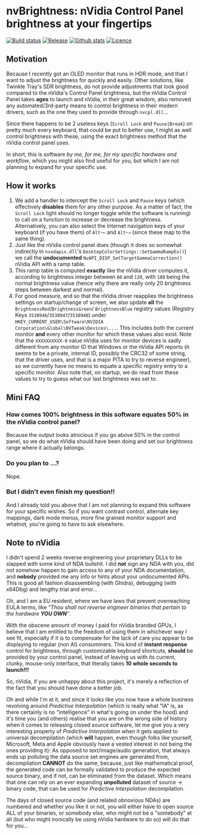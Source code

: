 nvBrightness: nVidia Control Panel brightness at your fingertips
================================================================

[![Build status](https://img.shields.io/github/actions/workflow/status/pbatard/nvBrightness/vs2022.yml?style=flat-square)](https://github.com/pbatard/nvBrightness/actions/workflows/vs2022.yml)
[![Release](https://img.shields.io/github/release-pre/pbatard/nvBrightness.svg?style=flat-square)](https://github.com/pbatard/nvBrightness/releases)
[![Github stats](https://img.shields.io/github/downloads/pbatard/nvBrightness/total.svg?style=flat-square)](https://github.com/pbatard/nvBrightness/releases)
[![Licence](https://img.shields.io/badge/license-GPLv3-blue.svg?style=flat-square)](https://www.gnu.org/licenses/gpl-3.0.en.html)

## Motivation

Because I recently got an OLED monitor that runs in HDR mode, and that I want to adjust the
brightness for quickly and easily. Other solutions, like Twinkle Tray's SDR brightness, do
not provide adjustments that look good compared to the nVidia's Control Panel brightness,
but the nVidia Control Panel takes **ages** to launch and nVidia, in their great wisdom,
also removed any automated/3rd-party means to control brightness in their modern drivers,
such as the one they used to provide through `nvcpl.dll`...

Since there happens to be 2 useless keys (`Scroll Lock` and `Pause|Break`) on pretty much
every keyboard, that could be put to better use, I might as well control brightness with
these, using the exact brightness method that the nVidia control panel uses.

In short, this is software *by me, for me, for my specific hardware and workflow*, which you
might also find useful for you, but which I am not planning to expand for your specific use.

## How it works

1. We add a handler to intercept the `Scroll Lock` and `Pause` keys (which effectively
   **disables** them for any other purpose. As a matter of fact, the `Scroll Lock` light
   should no longer toggle while the software is running) to call on a function to increase
   or decrease the brightness. Alternatively, you can also select the Internet navigation
   keys of your keyboard (if you have them) of `Alt`-`←` and `Alt`-`→` (since these map to
   the same thing).
2. Just like the nVidia control panel does (though it does so somewhat indirectly in
   `nvxdapix.dll`'s `DesktopColorSettings::SetGammaRampEx()`) we call the **undocumented**
   `NvAPI_DISP_SetTargetGammaCorrection()` nVidia API with a ramp table.
3. This ramp table is computed **exactly** like the nVidia driver computes it, according to
   brightness integer between `80` and `120`, with `100` being the normal brightness value
   (hence why there are really only 20 brightness steps between darkest and normal).
4. For good measure, and so that the nVidia driver reapplies the brightness settings on
   startup/change of screen, we also update **all** the `BrightnessRed`/`BrightnessGreen`/
   `BrightnessBlue` registry values (Registry Keys `3538946`/`3538947`/`3538948`) under
   `HKEY_CURRENT_USER\Software\NVIDIA Corporation\Global\NVTweak\Devices\...`. This includes
   both the current monitor **and** every other monitor for which these values also exist.
   Note that the `XXXXXXXXXX-0` value nVidia uses for monitor devices is sadly different
   from any monitor ID that Windows or the nVidia API reports (it seems to be a private,
   internal ID, possibly the CRC32 of some string, that the driver uses, and that is a major
   PITA to try to reverse engineer), so we currently have no means to equate a specific
   registry entry to a specific monitor.
   Also note that, on startup, we do read from these values to try to guess what our last
   brightness was set to.


## Mini FAQ

### How comes 100% brightness in this software equates 50% in the nVidia control panel?

Because the output looks atrocious if you go above 50% in the control panel, so we do what
nVidia should have been doing and set our brightness range where it actually belongs.

### Do you plan to ...?

Nope.

### But I didn't even finish my question!!

And I already told you above that I am not planning to expand this software for your specific
wishes. So if you want contrast control, alternate key mappings, dark mode menus, more fine
grained monitor support and whatnot, you're going to have to ask elsewhere.


## Note to nVidia

I didn't spend 2 weeks reverse engineering your proprietary DLLs to be slapped with some
kind of NDA bullshit. I did **not** sign any NDA with you, did not somehow happen to gain
access to any of your NDA documentation, and **nobody** provided me any info or hints about
your undocumented APIs. This is good all fashion disassembling (with Ghidra), debugging
(with x64Dbg) and lengthy trial and error...

Oh, and I am a EU resident, where we have laws that prevent overreaching EULA terms, like
_"Thou shall not reverse engineer binaries that pertain to the hardware **YOU OWN**"_.

With the obscene amount of money I paid for nVidia branded GPUs, I believe that I am
entitled to the freedom of using them in whichever way I see fit, especially if it is to
compensate for the lack of care you appear to be displaying to regular (non AI) consummers.
This kind of **instant response** control for brightness, through customizable keyboard
shortcuts, **should** be provided by your control panel, instead of leaving us with its
current, clunky, mouse-only interface, that literally takes **10 whole seconds to launch!!!**

So, nVidia, if you are unhappy about this project, it's merely a reflection of the fact that
you should have done a better job.

Oh and while I'm at it, and since it looks like you now have a whole business revolving
around _Predictive Interpolation_ (which is really what "IA" is, as there certainly is no
"intelligence" in what's going on under the hood) and it's time you (and others) realise
that you are on the wrong side of history when it comes to releasing closed source software,
let me give you a very interesting property of _Predictive Interpolation_ when it gets
applied to universal decompilation (which **will** happen, even though folks like yourself,
Microsoft, Meta and Apple obviously have a vested interest in not being the ones providing
it): As opposed to text/image/audio generation, that always ends up polluting the data
source set engines are generated from, decompilation **CANNOT** do the same, because, just
like mathematical proof, the generated code can be formally validated to produce the
expected source binary, and if not, can be eliminated from the dataset.
Which means that one can rely on an ever expanding **unpolluted** dataset of source → binary
code, that can be used for _Predictive Interpolation_ decompilation.

The days of closed source code (and related obnoxious NDAs) are numbered and whether you
like it or not, you will either have to open source ALL of your binaries, or somebody else,
who might not be a "somebody" at all (but who might ironically be using nVidia hardware to
do so) will do that for you...
